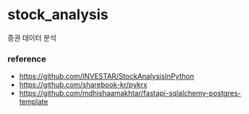 # stock_analysis
증권 데이터 분석

### reference

- https://github.com/INVESTAR/StockAnalysisInPython
- https://github.com/sharebook-kr/pykrx
- https://github.com/mdhishaamakhtar/fastapi-sqlalchemy-postgres-template
